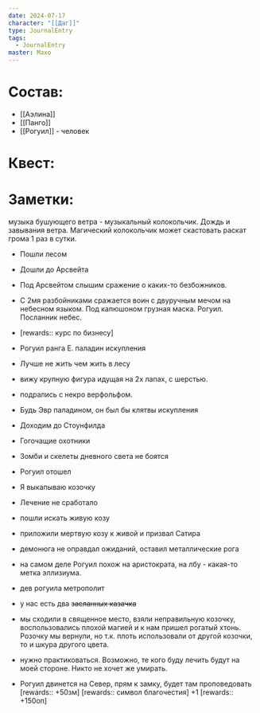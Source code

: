 ```yaml
---
date: 2024-07-17
character: "[[Даг]]"
type: JournalEntry
tags:
  - JournalEntry
master: Махо
---
```

# Состав:
- [[Аэлина]]
- [[Панго]]
- [[Рогуил]] - человек
# Квест:

# Заметки:

музыка бушующего ветра - музыкальный колокольчик. Дождь и завывания ветра. Магический колокольчик может скастовать раскат грома 1 раз в сутки.

- Пошли лесом
- Дошли до Арсвейта

- Под Арсвейтом слышим сражение о каких-то безбожников.
- С 2мя разбойниками сражается воин с двуручным мечом на небесном языком. Под капюшоном грузная маска. Рогуил. Посланник небес. 

- [rewards:: курс по бизнесу]
- Рогуил ранга Е. паладин искупления
- Лучше не жить чем жить в лесу

- вижу крупную фигура идущая на 2х лапах, с шерстью.
- подрались с некро верфольфом.
- Будь Эвр паладином, он был бы клятвы искупления

- Доходим до Стоунфилда
- Гогочащие охотники
- Зомби и скелеты дневного света не боятся
- Рогуил отошел
- Я выкапываю козочку

- Лечение не сработало
- пошли искать живую козу

- приложили мертвую козу к живой и призвал Сатира
- демонюга не оправдал ожиданий, оставил металлические рога
- на самом деле Рогуил похож на аристократа, на лбу - какая-то метка эллизиума.
- дев рогуила метрополит
- у нас есть два ~~засланных казачка~~ 

- мы сходили в священное место, взяли неправильную козочку, воспользовались плохой магией и к нам пришел рогатый хтонь. Розочку мы вернули, но т.к. плоть использовали от другой козочки, то и шкура другого цвета.

- нужно практиковаться. Возможно, те кого буду лечить будут на моей стороне. Никто не хочет же умирать.
- Рогуил двинется на Север, прям к замку, будет там проповедовать
[rewards:: +50зм]
[rewards:: символ благочестия] +1
[rewards:: +150оп]
